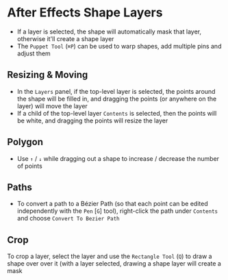 # After Effects Shape Layers

- If a layer is selected, the shape will automatically mask that layer, otherwise it'll create a shape layer
- The `Puppet Tool` (`⌘P`) can be used to warp shapes, add multiple pins and adjust them

## Resizing & Moving

- In the `Layers` panel, if the top-level layer is selected, the points around the shape will be filled in, and dragging the points (or anywhere on the layer) will move the layer
- If a child of the top-level layer `Contents` is selected, then the points will be white, and dragging the points will resize the layer

## Polygon

- Use `↑` / `↓` while dragging out a shape to increase / decrease the number of points

## Paths

- To convert a path to a Bézier Path (so that each point can be edited independently with the `Pen` [`G`] tool), right-click the path under `Contents` and choose `Convert To Bezier Path`

## Crop

To crop a layer, select the layer and use the `Rectangle Tool` (`Q`) to draw a shape over over it (with a layer selected, drawing a shape layer will create a mask
